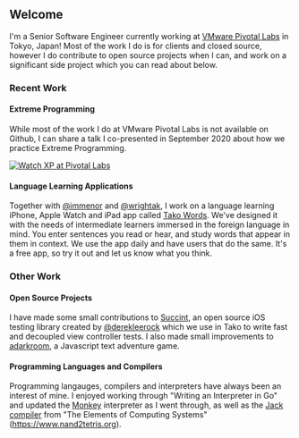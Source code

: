 ## Welcome 

I'm a Senior Software Engineer currently working at [VMware Pivotal Labs](https://tanzu.vmware.com/labs) in Tokyo, Japan! Most of the work I do is for clients and closed source, however I do contribute to open source projects when I can, and work on a significant side project which you can read about below. 

### Recent Work

#### Extreme Programming

While most of the work I do at VMware Pivotal Labs is not available on Github, I can share a talk I co-presented in September 2020 about how we practice Extreme Programming.

[![Watch XP at Pivotal Labs](https://img.youtube.com/vi/1JipSVkviK4/hqdefault.jpg)](https://www.youtube.com/watch?v=1JipSVkviK4)

#### Language Learning Applications

Together with [@immenor](https://github.com/immenor) and [@wrightak](https://github.com/wrightak), I work on a language learning iPhone, Apple Watch and iPad app called [Tako Words](https://apps.apple.com/us/app/tako-words/id966420453). We've designed it with the needs of intermediate learners immersed in the foreign language in mind. You enter sentences you read or hear, and study words that appear in them in context. We use the app daily and have users that do the same. It's a free app, so try it out and let us know what you think.

### Other Work

#### Open Source Projects

I have made some small contributions to [Succint](https://github.com/derekleerock/Succinct), an open source iOS testing library created by [@derekleerock](https://github.com/derekleerock/) which we use in Tako to write fast and decoupled view controller tests. I also made small improvements to [adarkroom](https://github.com/rgravina/adarkroom), a Javascript text adventure game.

#### Programming Languages and Compilers

Programming langauges, compilers and interpreters have always been an interest of mine. I enjoyed working through "Writing an Interpreter in Go" and updated the [Monkey](https://github.com/rgravina/monkey) interpreter as I went through, as well as the [Jack compiler](https://github.com/rgravina/nand2tetris) from "The Elements of Computing Systems"(https://www.nand2tetris.org).
